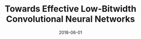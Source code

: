 ---
title: "Towards Effective Low-Bitwidth Convolutional Neural Networks"
collection: conferences
permalink: /publication/Towards
date: 2018-06-01
year: "2018"
venue: "CVPR"
city: 
state: ""
thumbnail: "Towards.png"
teaser : 
authors: "Bohan Zhuang, Chunhua Shen, Mingkui Tan, Lingqiao Liu, Ian Reid"
bibtex: Towards.txt
uri: Towards.pdf
arxiv: https://arxiv.org/abs/1711.00205
project: 
source:
poster: 
data:
---